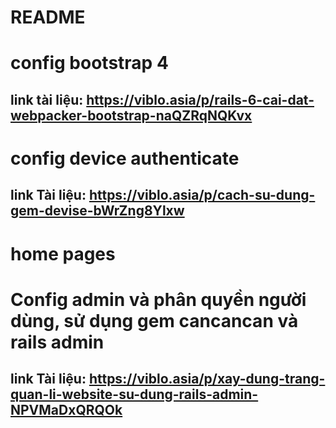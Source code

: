 # README

# config bootstrap 4
  ## link tài liệu: https://viblo.asia/p/rails-6-cai-dat-webpacker-bootstrap-naQZRqNQKvx

# config device authenticate
  ## link Tài liệu: https://viblo.asia/p/cach-su-dung-gem-devise-bWrZng8Ylxw

# home pages

# Config admin và phân quyền người dùng, sử dụng gem cancancan và rails admin
  ## link Tài liệu: https://viblo.asia/p/xay-dung-trang-quan-li-website-su-dung-rails-admin-NPVMaDxQRQOk
